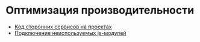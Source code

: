 Оптимизация производительности
==============================

* [Код сторонних сервисов на проектах](external-code/README.md)
* [Подключение неиспользуемых js-модулей](unused_modules/README.md)
